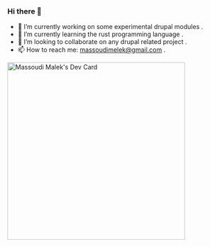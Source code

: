 ### Hi there 👋

<!--
**Massoudimelek/massoudimelek** is a ✨ _special_ ✨ repository because its `README.md` (this file) appears on your GitHub profile.

Here are some ideas to get you started:

- 🔭 I’m currently working on ...
- 🌱 I’m currently learning ...
- 👯 I’m looking to collaborate on ...
- 🤔 I’m looking for help with ...
- 💬 Ask me about ...
- 📫 How to reach me: ...
- 😄 Pronouns: ...
- ⚡ Fun fact: ...
-->

- 🔭 I’m currently working on some experimental drupal modules .
- 🌱 I’m currently learning the rust programming language .
- 👯 I’m looking to collaborate on any drupal related project .
- 📫 How to reach me: massoudimelek@gmail.com .


<a href="https://app.daily.dev/malek23923"><img src="https://api.daily.dev/devcards/20c06acfc8fb4af68c0a33ff047e5353.png?r=i3b" width="400" alt="Massoudi Malek's Dev Card"/></a>
